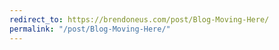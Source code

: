 ```yaml
---
redirect_to: https://brendoneus.com/post/Blog-Moving-Here/
permalink: "/post/Blog-Moving-Here/"
---
```

